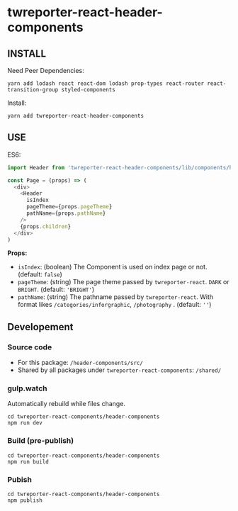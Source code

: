 # twreporter-react-header-components

## INSTALL

Need Peer Dependencies: 

```
yarn add lodash react react-dom lodash prop-types react-router react-transition-group styled-components
```

Install:

```
yarn add twreporter-react-header-components
```

## USE

ES6:

```javascript
import Header from 'twreporter-react-header-components/lib/components/header'

const Page = (props) => (
  <div>
    <Header
      isIndex
      pageTheme={props.pageTheme}
      pathName={props.pathName}
    />
    {props.children}
  </div>
)
```

**Props:**

* `isIndex`: (boolean) The Component is used on index page or not. (default: `false`)
* `pageTheme`: (string) The page theme passed by `twreporter-react`. `DARK` or `BRIGHT`. (default: `'BRIGHT'`)
* `pathName`: (string) The pathname passed by `twreporter-react`. With format likes `/categories/inforgraphic`, `/photography` . (default: `''`)

## Developement

### Source code

* For this package: `/header-components/src/`
* Shared by all packages under `twreporter-react-components`: `/shared/`

### gulp.watch

Automatically rebuild while files change.

```
cd twreporter-react-components/header-components
npm run dev
```

### Build (pre-publish)

```
cd twreporter-react-components/header-components
npm run build
```

### Pubish

```
cd twreporter-react-components/header-components
npm publish
```
